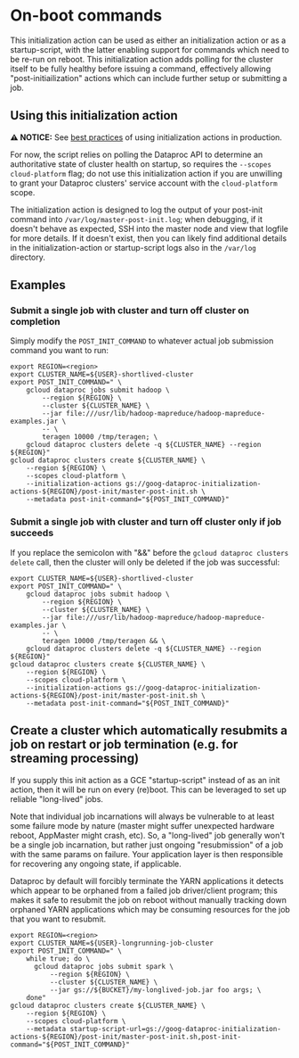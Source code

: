 # On-boot commands

This initialization action can be used as either an initialization action or as a startup-script,
with the latter enabling support for commands which need to be re-run on reboot. This
initialization action adds polling for the cluster itself to be fully healthy before issuing
a command, effectively allowing "post-initiailization" actions which can include further setup
or submitting a job.

## Using this initialization action

**:warning: NOTICE:** See [best practices](/README.md#how-initialization-actions-are-used) of using initialization actions in production.

For now, the script relies on polling the Dataproc API to determine an authoritative state
of cluster health on startup, so requires the `--scopes cloud-platform` flag; do not use
this initialization action if you are unwilling to grant your Dataproc clusters' service
account with the `cloud-platform` scope.

The initialization action is designed to log the output of your post-init command into
`/var/log/master-post-init.log`; when debugging, if it doesn't behave as expected, SSH
into the master node and view that logfile for more details. If it doesn't exist, then
you can likely find additional details in the initialization-action or startup-script
logs also in the `/var/log` directory.

## Examples

### Submit a single job with cluster and turn off cluster on completion

Simply modify the `POST_INIT_COMMAND` to whatever actual job submission command you want to run:

    export REGION=<region>
    export CLUSTER_NAME=${USER}-shortlived-cluster
    export POST_INIT_COMMAND=" \
        gcloud dataproc jobs submit hadoop \
            --region ${REGION} \
            --cluster ${CLUSTER_NAME} \
            --jar file:///usr/lib/hadoop-mapreduce/hadoop-mapreduce-examples.jar \
            -- \
            teragen 10000 /tmp/teragen; \
        gcloud dataproc clusters delete -q ${CLUSTER_NAME} --region ${REGION}"
    gcloud dataproc clusters create ${CLUSTER_NAME} \
        --region ${REGION} \
        --scopes cloud-platform \
        --initialization-actions gs://goog-dataproc-initialization-actions-${REGION}/post-init/master-post-init.sh \
        --metadata post-init-command="${POST_INIT_COMMAND}"


### Submit a single job with cluster and turn off cluster only if job succeeds

If you replace the semicolon with "&&" before the `gcloud dataproc clusters delete` call, then
the cluster will only be deleted if the job was successful:

    export CLUSTER_NAME=${USER}-shortlived-cluster
    export POST_INIT_COMMAND=" \
        gcloud dataproc jobs submit hadoop \
            --region ${REGION} \
            --cluster ${CLUSTER_NAME} \
            --jar file:///usr/lib/hadoop-mapreduce/hadoop-mapreduce-examples.jar \
            -- \
            teragen 10000 /tmp/teragen && \
        gcloud dataproc clusters delete -q ${CLUSTER_NAME} --region ${REGION}"
    gcloud dataproc clusters create ${CLUSTER_NAME} \
        --region ${REGION} \
        --scopes cloud-platform \
        --initialization-actions gs://goog-dataproc-initialization-actions-${REGION}/post-init/master-post-init.sh \
        --metadata post-init-command="${POST_INIT_COMMAND}"

## Create a cluster which automatically resubmits a job on restart or job termination (e.g. for streaming processing)

If you supply this init action as a GCE "startup-script" instead of as an init action, then it
will be run on every (re)boot. This can be leveraged to set up reliable "long-lived" jobs.

Note that individual job incarnations will always be vulnerable to at least some failure mode
by nature (master might suffer unexpected hardware reboot, AppMaster might crash, etc). So,
a "long-lived" job generally won't be a single job incarnation, but rather just ongoing
"resubmission" of a job with the same params on failure. Your application layer is then
responsible for recovering any ongoing state, if applicable.

Dataproc by default will forcibly terminate the YARN applications it detects which appear
to be orphaned from a failed job driver/client program; this makes it safe to resubmit
the job on reboot without manually tracking down orphaned YARN applications which may be
consuming resources for the job that you want to resubmit.

    export REGION=<region>
    export CLUSTER_NAME=${USER}-longrunning-job-cluster
    export POST_INIT_COMMAND=" \
        while true; do \
          gcloud dataproc jobs submit spark \
              --region ${REGION} \
              --cluster ${CLUSTER_NAME} \
              --jar gs://${BUCKET}/my-longlived-job.jar foo args; \
        done"
    gcloud dataproc clusters create ${CLUSTER_NAME} \
        --region ${REGION} \
        --scopes cloud-platform \
        --metadata startup-script-url=gs://goog-dataproc-initialization-actions-${REGION}/post-init/master-post-init.sh,post-init-command="${POST_INIT_COMMAND}"

